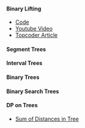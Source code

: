#### Binary Lifting
  * [Code](https://github.com/SanjayYr/coding/blob/master/BinaryLifting.java)
  * [Youtube Video](https://www.youtube.com/watch?v=w56Qe5wEr2I)
  * [Topcoder Article](https://www.topcoder.com/community/competitive-programming/tutorials/range-minimum-query-and-lowest-common-ancestor/#Lowest%20Common%20Ancestor%20(LCA))
  
#### Segment Trees

#### Interval Trees

#### Binary Trees

#### Binary Search Trees

#### DP on Trees
 * [Sum of Distances in Tree](https://leetcode.com/problems/sum-of-distances-in-tree/)
